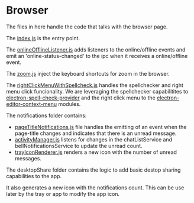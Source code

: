 # Browser

The files in here handle the code that talks with the browser  page.

The [index.js](index.js) is the entry point.

The [onlineOfflineListener.js](onlineOfflineListener.js) adds listeners to the online/offline events and emit an 'online-status-changed' to the ipc when it receives a online/offline event.

The [zoom.js](zoom.js) inject the keyboard shortcuts for zoom in the browser.

The [rightClickMenuWithSpellcheck.js](rightClickMenuWithSpellcheck.js) handles the spellchecker and right menu click funcionality. We are leveraging the spellchecker capabilitites to [electron-spell-check-provider](https://www.npmjs.com/package/electron-spell-check-provider) and the right click menu to the  [electron-editor-context-menu](https://github.com/mixmaxhq/electron-editor-context-menu) modules.

The notifications folder contains:

*    [pageTitleNotifications.js](notifications/pageTitleNotifications.js) file handles the emitting of an event when the page-title changes and indicates that there is an unread message.
*    [activityManager.js](notifications/activityManager.js) listens for changes in the chatListService and bellNotificationsService to update the unread count.
*    [trayIconRenderer.js](tools/trayIconRenderer.js) renders a new icon with the number of unread messages.

The desktopShare folder contains the logic to add basic destop sharing capabilities to the app.

It also generates a new icon with the notifications count. This can be use later by the tray or app to modify the app icon.
